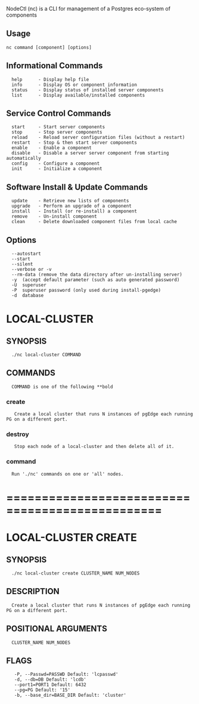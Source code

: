 
NodeCtl (nc) is a CLI for management of a Postgres eco-system of components

## Usage ##
```
nc command [component] [options]
```

## Informational Commands ################################################
```
  help      - Display help file
  info      - Display OS or component information
  status    - Display status of installed server components
  list      - Display available/installed components 
```

## Service Control Commands ##############################################
```
  start     - Start server components
  stop      - Stop server components
  reload    - Reload server configuration files (without a restart)
  restart   - Stop & then start server components
  enable    - Enable a component
  disable   - Disable a server server component from starting automatically
  config    - Configure a component
  init      - Initialize a component
```

## Software Install & Update Commands ####################################
```
  update    - Retrieve new lists of components
  upgrade   - Perform an upgrade of a component
  install   - Install (or re-install) a component  
  remove    - Un-install component   
  clean     - Delete downloaded component files from local cache
```

## Options ##############################################################
```
  --autostart
  --start
  --silent
  --verbose or -v
  --rm-data (remove the data directory after un-installing server)
  -y  (accept default parameter (such as auto generated password)
  -U  superuser
  -P  superuser password (only used during install-pgedge)
  -d  database
```


# LOCAL-CLUSTER

## SYNOPSIS
```
  ./nc local-cluster COMMAND
```

## COMMANDS 
```
  COMMAND is one of the following **bold
```

### create
```
   Create a local cluster that runs N instances of pgEdge each running PG on a different port.
```

### destroy
```
   Stop each node of a local-cluster and then delete all of it.
```

 ### command
```   
  Run './nc' commands on one or 'all' nodes.
```

# ================================================

# LOCAL-CLUSTER CREATE

## SYNOPSIS 
```  
  ./nc local-cluster create CLUSTER_NAME NUM_NODES
```

## DESCRIPTION 
```  
  Create a local cluster that runs N instances of pgEdge each running PG on a different port.
```

## POSITIONAL ARGUMENTS 
```  
  CLUSTER_NAME NUM_NODES
```

## FLAGS 
```-U, --User=USER Default: 'lcusr' 
   -P, --Passwd=PASSWD Default: 'lcpasswd' 
   -d, --db=DB Default: 'lcdb' 
   --port1=PORT1 Default: 6432 
   --pg=PG Default: '15' 
   -b, --base_dir=BASE_DIR Default: 'cluster'
```
